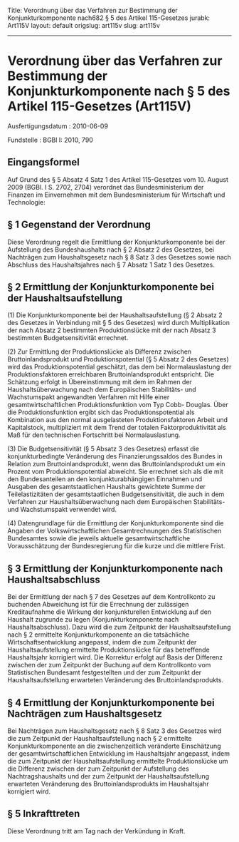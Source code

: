 Title: Verordnung über das Verfahren zur Bestimmung der Konjunkturkomponente nach682
  § 5 des Artikel 115-Gesetzes
jurabk: Art115V
layout: default
origslug: art115v
slug: art115v

---

# Verordnung über das Verfahren zur Bestimmung der Konjunkturkomponente nach § 5 des Artikel 115-Gesetzes (Art115V)

Ausfertigungsdatum
:   2010-06-09

Fundstelle
:   BGBl I: 2010, 790


## Eingangsformel

Auf Grund des § 5 Absatz 4 Satz 1 des Artikel 115-Gesetzes vom 10.
August 2009 (BGBl. I S. 2702, 2704) verordnet das Bundesministerium
der Finanzen im Einvernehmen mit dem Bundesministerium für Wirtschaft
und Technologie:


## § 1 Gegenstand der Verordnung

Diese Verordnung regelt die Ermittlung der Konjunkturkomponente bei
der Aufstellung des Bundeshaushalts nach § 2 Absatz 2 des Gesetzes,
bei Nachträgen zum Haushaltsgesetz nach § 8 Satz 3 des Gesetzes sowie
nach Abschluss des Haushaltsjahres nach § 7 Absatz 1 Satz 1 des
Gesetzes.


## § 2 Ermittlung der Konjunkturkomponente bei der Haushaltsaufstellung

(1) Die Konjunkturkomponente bei der Haushaltsaufstellung (§ 2 Absatz
2 des Gesetzes in Verbindung mit § 5 des Gesetzes) wird durch
Multiplikation der nach Absatz 2 bestimmten Produktionslücke mit der
nach Absatz 3 bestimmten Budgetsensitivität errechnet.

(2) Zur Ermittlung der Produktionslücke als Differenz zwischen
Bruttoinlandsprodukt und Produktionspotential (§ 5 Absatz 2 des
Gesetzes) wird das Produktionspotential geschätzt, das dem bei
Normalauslastung der Produktionsfaktoren erreichbaren
Bruttoinlandsprodukt entspricht. Die Schätzung erfolgt in
Übereinstimmung mit dem im Rahmen der Haushaltsüberwachung nach dem
Europäischen Stabilitäts- und Wachstumspakt angewandten Verfahren mit
Hilfe einer gesamtwirtschaftlichen Produktionsfunktion vom Typ Cobb-
Douglas. Über die Produktionsfunktion ergibt sich das
Produktionspotential als Kombination aus den normal ausgelasteten
Produktionsfaktoren Arbeit und Kapitalstock, multipliziert mit dem
Trend der totalen Faktorproduktivität als Maß für den technischen
Fortschritt bei Normalauslastung.

(3) Die Budgetsensitivität (§ 5 Absatz 3 des Gesetzes) erfasst die
konjunkturbedingte Veränderung des Finanzierungssaldos des Bundes in
Relation zum Bruttoinlandsprodukt, wenn das Bruttoinlandsprodukt um
ein Prozent vom Produktionspotential abweicht. Sie errechnet sich als
die mit den Bundesanteilen an den konjunkturabhängigen Einnahmen und
Ausgaben des gesamtstaatlichen Haushalts gewichtete Summe der
Teilelastizitäten der gesamtstaatlichen Budgetsensitivität, die auch
in dem Verfahren zur Haushaltsüberwachung nach dem Europäischen
Stabilitäts- und Wachstumspakt verwendet wird.

(4) Datengrundlage für die Ermittlung der Konjunkturkomponente sind
die Angaben der Volkswirtschaftlichen Gesamtrechnungen des
Statistischen Bundesamtes sowie die jeweils aktuelle
gesamtwirtschaftliche Vorausschätzung der Bundesregierung für die
kurze und die mittlere Frist.


## § 3 Ermittlung der Konjunkturkomponente nach Haushaltsabschluss

Bei der Ermittlung der nach § 7 des Gesetzes auf dem Kontrollkonto zu
buchenden Abweichung ist für die Errechnung der zulässigen
Kreditaufnahme die Wirkung der konjunkturellen Entwicklung auf den
Haushalt zugrunde zu legen (Konjunkturkomponente nach
Haushaltsabschluss). Dazu wird die zum Zeitpunkt der
Haushaltsaufstellung nach § 2 ermittelte Konjunkturkomponente an die
tatsächliche Wirtschaftsentwicklung angepasst, indem die zum Zeitpunkt
der Haushaltsaufstellung ermittelte Produktionslücke für das
betreffende Haushaltsjahr korrigiert wird. Die Korrektur erfolgt auf
Basis der Differenz zwischen der zum Zeitpunkt der Buchung auf dem
Kontrollkonto vom Statistischen Bundesamt festgestellten und der zum
Zeitpunkt der Haushaltsaufstellung erwarteten Veränderung des
Bruttoinlandsprodukts.


## § 4 Ermittlung der Konjunkturkomponente bei Nachträgen zum Haushaltsgesetz

Bei Nachträgen zum Haushaltsgesetz nach § 8 Satz 3 des Gesetzes wird
die zum Zeitpunkt der Haushaltsaufstellung nach § 2 ermittelte
Konjunkturkomponente an die zwischenzeitlich veränderte Einschätzung
der gesamtwirtschaftlichen Entwicklung im Haushaltsjahr angepasst,
indem die zum Zeitpunkt der Haushaltsaufstellung ermittelte
Produktionslücke um die Differenz zwischen der zum Zeitpunkt der
Aufstellung des Nachtragshaushalts und der zum Zeitpunkt der
Haushaltsaufstellung erwarteten Veränderung des Bruttoinlandsprodukts
im Haushaltsjahr korrigiert wird.


## § 5 Inkrafttreten

Diese Verordnung tritt am Tag nach der Verkündung in Kraft.


